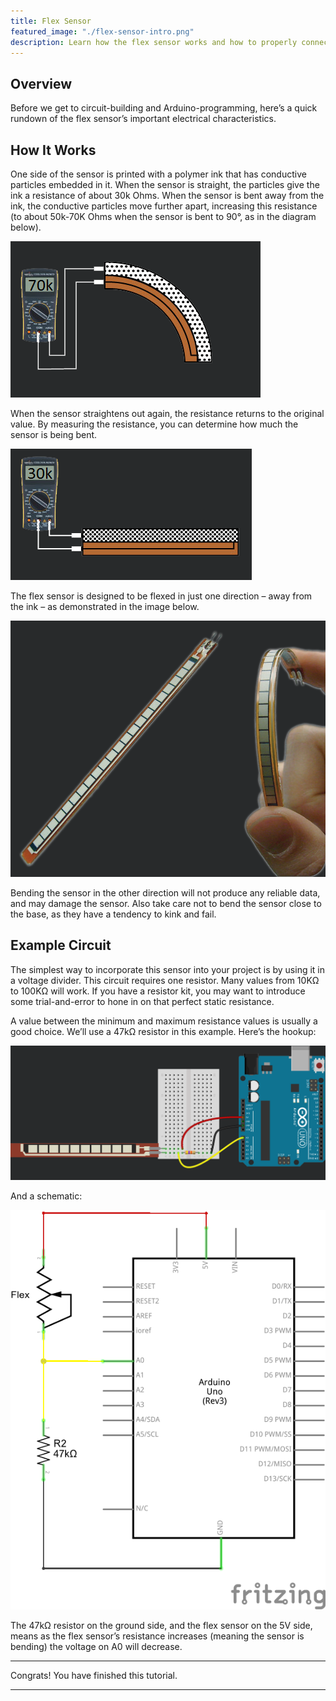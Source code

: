 ```yaml
---
title: Flex Sensor
featured_image: "./flex-sensor-intro.png"
description: Learn how the flex sensor works and how to properly connect it to Arduino.
---
```

## Overview
Before we get to circuit-building and Arduino-programming, here’s a quick rundown of the flex sensor’s important electrical characteristics.

## How It Works
One side of the sensor is printed with a polymer ink that has conductive particles embedded in it. When the sensor is straight, the particles give the ink a resistance of about 30k Ohms. When the sensor is bent away from the ink, the conductive particles move further apart, increasing this resistance (to about 50k-70K Ohms when the sensor is bent to 90°, as in the diagram below).

![Bent Flex Sensor](./images/how-it-works-bent.png)

When the sensor straightens out again, the resistance returns to the original value. By measuring the resistance, you can determine how much the sensor is being bent.

![Straight Flex Sensor](./images/how-it-works-straight.png)

The flex sensor is designed to be flexed in just one direction – away from the ink – as demonstrated in the image below.

![Flex Sensor Direction](./images/flex-sensor-direction.png)

Bending the sensor in the other direction will not produce any reliable data, and may damage the sensor. Also take care not to bend the sensor close to the base, as they have a tendency to kink and fail.

## Example Circuit

The simplest way to incorporate this sensor into your project is by using it in a voltage divider. This circuit requires one resistor. Many values from 10KΩ to 100KΩ will work. If you have a resistor kit, you may want to introduce some trial-and-error to hone in on that perfect static resistance.

A value between the minimum and maximum resistance values is usually a good choice. We’ll use a 47kΩ resistor in this example. Here’s the hookup:

![Example Circuit - Breadboard](./images/example_circuit_bb.png)

And a schematic:

![Example Circuit - Schematic](./images/example_circuit_schem.png)

The 47kΩ resistor on the ground side, and the flex sensor on the 5V side, means as the flex sensor’s resistance increases (meaning the sensor is bending) the voltage on A0 will decrease.

***

Congrats! You have finished this tutorial.

***

